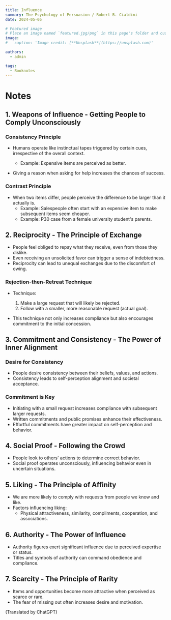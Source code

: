 ```yaml
---
title: Influence
summary: The Psychology of Persuasion / Robert B. Cialdini
date: 2024-05-05

# Featured image
# Place an image named `featured.jpg/png` in this page's folder and customize its options here.
image:
#   caption: 'Image credit: [**Unsplash**](https://unsplash.com)'

authors:
  - admin

tags:
  - Booknotes
---
```


# Notes

## 1. Weapons of Influence - Getting People to Comply Unconsciously

### Consistency Principle

- Humans operate like instinctual tapes triggered by certain cues, irrespective of the overall context.
  - Example: Expensive items are perceived as better.

- Giving a reason when asking for help increases the chances of success.

### Contrast Principle

- When two items differ, people perceive the difference to be larger than it actually is.
  - Example: Salespeople often start with an expensive item to make subsequent items seem cheaper.
  - Example: P30 case from a female university student's parents.

## 2. Reciprocity - The Principle of Exchange

- People feel obliged to repay what they receive, even from those they dislike.
- Even receiving an unsolicited favor can trigger a sense of indebtedness.
- Reciprocity can lead to unequal exchanges due to the discomfort of owing.

### Rejection-then-Retreat Technique

- Technique:
  1. Make a large request that will likely be rejected.
  2. Follow with a smaller, more reasonable request (actual goal).

- This technique not only increases compliance but also encourages commitment to the initial concession.

## 3. Commitment and Consistency - The Power of Inner Alignment

### Desire for Consistency

- People desire consistency between their beliefs, values, and actions.
- Consistency leads to self-perception alignment and societal acceptance.

### Commitment is Key

- Initiating with a small request increases compliance with subsequent larger requests.
- Written commitments and public promises enhance their effectiveness.
- Effortful commitments have greater impact on self-perception and behavior.

## 4. Social Proof - Following the Crowd

- People look to others' actions to determine correct behavior.
- Social proof operates unconsciously, influencing behavior even in uncertain situations.

## 5. Liking - The Principle of Affinity

- We are more likely to comply with requests from people we know and like.
- Factors influencing liking:
  - Physical attractiveness, similarity, compliments, cooperation, and associations.

## 6. Authority - The Power of Influence

- Authority figures exert significant influence due to perceived expertise or status.
- Titles and symbols of authority can command obedience and compliance.

## 7. Scarcity - The Principle of Rarity

- Items and opportunities become more attractive when perceived as scarce or rare.
- The fear of missing out often increases desire and motivation.

(Translated by ChatGPT)
<!-- 
## 1. 影響力的武器-無形中讓人乖乖就範

### 固定行為模式

> 人類有如同動物本能的磁帶，只要對方有一些特徵，磁帶就會撥放，跟對方整體無關  
eg. 貴的東西比較好

> 在要求別人幫忙時，給一個理由能讓成功的機會變更大

### 對比原則

> 第二樣東西若和第一樣有區別，我們會認為區別比實際還要大  
eg. 推銷員推銷時總是先賣貴的東西，下一樣沒那麼貴的東西看起來更便宜了  
eg. P30 來自一個女大學生的家長

## 2. 知恩豈能不報? 互惠原理

### 只要人家給了我們甚麼好處，我們應當盡力回報

> 即使不喜歡對方，互惠原理一樣起作用

> 一個人硬塞給我們好處，也能觸發我們的虧欠感

> 互惠原理可觸發不對等交換
> Why?
> 1. 虧欠感讓人很不舒服
> 2. 違背互惠原理，接受而不試圖回報他人善舉的人，是不受社會群體歡迎的

### 拒絕-退讓術

> 原理:
> 1. 迫使接受了對方讓步的人以同樣的方式回應
> 2. 由於接受了讓步的人有回報的義務，人們就樂意率先讓步，從而啟動有益的交換過程
> eg. 假設你想讓我答應你的請求，你先向我提出一個大請求，我拒絕後，你接下來提的小請求(你真正的目標)我就不太能夠拒絕

> 拒絕-退讓手法似乎不只刺激人們答應請求，還鼓勵他們確實實踐承諾，甚至教他們屢行進一步的請求
> Why? 覺得自己成功影響了對方
> 1. 責任感
> 2. 滿意感

## 3. 腦海中的怪物-承諾和一致原理

### 人人都有言行一致(同時也顯得言行一致)的願望

### 言行一致

> eg. 海灘邊收音機實驗

> 我們所有人都會一次次地欺騙自己，以便在做出選擇之後堅信自己做的沒錯  
eg. 蒂姆的故事

> 言行不一的人被認為表裡不一(偏負面)
> 言行高度一致大多跟個性堅強、智力出眾連結(偏正面)

> 言行一致優點(無論最終結果是好是壞):
> 1. 為穿越複雜的現代生活提供了一條捷徑
> 2. 令人更容易避免誤入歧途

### 承諾是關鍵

> 推銷時先問今天心情如何，如果對方回答還不錯，接下來的推銷較容易成功  
得寸進尺法: 先讓對方答應小要求，再提大要求比起直接提大要求成功機率要高  
eg. 中共戰俘、公益告示牌

> 在接受瑣碎請求時務必小心謹慎  
一旦同意了，不只會提高我們對份量更大的類似請求之順從度  
還能使我們更樂意去做一些跟先前答應的小要求毫不相關的事情

> 並不是所有的承諾都會影響自我形象  
要是當事人積極地、公開地、經過一番努力後的自由選擇  
eg. 把要做的事情寫下來(書面承諾)，比起只用想的會更容易去做

> 周圍的人認為我們甚麼樣，對我們的自我認知起著十分重要的決定性作用  
eg. P102 樂善好施實驗

> 公開承諾往往具有持久的效力  
> 人當眾選擇立場後，便會產生維持它的動機，因為這樣才能顯得前後一致  
> eg. P109 戒菸

> 為一個承諾付出的努力越多，它對承諾者的影響也越大

> 如何拒絕: 頑固地保持一致是荒謬透頂的

### 內心的抉擇

> 當我們認為外界不存在強大的壓力，我們才會為自己的行為負責  
> 內心變化一旦出現，就跟當前環境脫鉤了，它能涵蓋所有相關的環境，且有持久的作用

> 人們會安慰自己: 自己選擇的行為是正確的  
> 讓承諾長出腳來: 即使原本的甜頭消失了，人們會想自圓其說，為最初的承諾找到新的理由

## 4. 盲目的跟隨者-社會認同原理

> eg. 罐頭笑聲

### 在判斷何為正確時，我們會根據別人的行動行事

> 我們對社會認同的反應方式是完全無意識的、條件反射式的，這樣一來，偏頗甚至是偽造的證據也能愚弄我們  
> 在我們自己不確定的時候，最有可能覺得別人的行為是正確的

> 周圍有其他人可以幫忙時，個人要承擔的責任就減少了，所以常有有人受傷卻無人幫忙的新聞

> 多數無知狀態: 我們看到大多數人看起來沒事，就覺得真的沒事了

> 旁觀者沒有幫忙不是因為他們冷漠，而是他們不能確定緊急情況真的存在。  
> 因此，當我們需要緊急救助時，要精確地說明自己需要甚麼幫助，可以指定人來幫忙。

> 我們傾向仿效和我們相似的人，此時社會認同原理能發揮最大影響力  
> eg. 自殺行為

## 5. 友善的竊賊-喜好原理

> 我們很容易答應自己認識和喜歡的人提出的要求
> 喜歡的理由:
>> 外表魅力  
>> 實際上真的有差，而且差很多，我們自己感覺不到而已  
>> 好看的人更容易在需要時獲得幫助，在改變群眾意見時也更具說服力
>
>> 相似性
>> 我們喜歡與自己相似的人  
>> 不管相似之處是在觀點、個性、背景還是生活方式上  
>> 我們會下意識地對跟自己相似的人做出正面反應  
>> 為了增加順從機率，需求著會假裝跟我們有相似的背景和興趣  
>
>> 恭維  
>> 我們特別喜歡聽人恭維奉承
>
>> 接觸與合作  
>> 由於熟悉會影響一個人的喜好，因此他對我們的各類決定都發揮了一定的作用，包括要投票給哪一位政客  
>> 順從人士會努力建立我們在為同一目標而奮鬥的氛圍
>
>> 條件反射和關聯  
>> 人會討厭帶來壞消息的人，儘管消息跟那個人沒關聯

> 午宴術: 我們對用餐時接觸到的人或事物更為喜愛  
> 各種美好的事物都可以拿來替換成食物的角色

> 人們會努力把自己跟積極的事情聯繫起來  
> 我們展示積極的聯繫，隱藏消極的關聯，努力讓旁觀者覺得我們更高大、更值得喜歡

## 6. 錯誤的服從-權威原理

> 權威的力量很大 why?
>> 根據生活經驗，服從權威的命令，總會帶來一些實際的好處
>> 很多情況下，只要有正統的權威說了話，其他本來應該考慮的事情都變得不相干了

> 頭銜比當事人的本質更能影響他人的行為(無論是往好的方向還是不好的方向)

> 我們覺得一個東西看起來大些，不一定是因為它能帶給我們愉悅，而是因為它很重要

> 體格跟地位存在聯繫

> 權力和權威的外部象徵，說不定是假的

> 衣著和身分象徵也都可以營造權威

## 7. 東西越稀少越有吸引力?--稀有性原理

### 機會越少見，價值似乎就越高

> 失去某事物的想法，較之獲得相等事物的渴望，更能激發動力 -->
